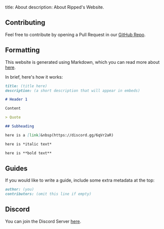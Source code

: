 title: About
description: About Ripped's Website.

## Contributing

Feel free to contribute by opening a Pull Request in our [GitHub Repo](https://github.com/rippedpiracy/rippedpiracy.github.io).

## Formatting

This website is generated using Markdown, which you can read more about [here](https://www.markdowntutorial.com/).

In brief, here's how it works:

```md
title: (title here)
description: (a short description that will appear in embeds)

# Header 1

Content

> Quote

## Subheading

here is a [link]&nbsp(https://discord.gg/6qVr2aR)

here is *italic text*

here is **bold text**
```

## Guides

If you would like to write a guide, include some extra metadata at the top:

```md
author: (you)
contributors: (omit this line if empty)
```

## Discord

You can join the Discord Server [here](https://discord.gg/6qVr2aR).
